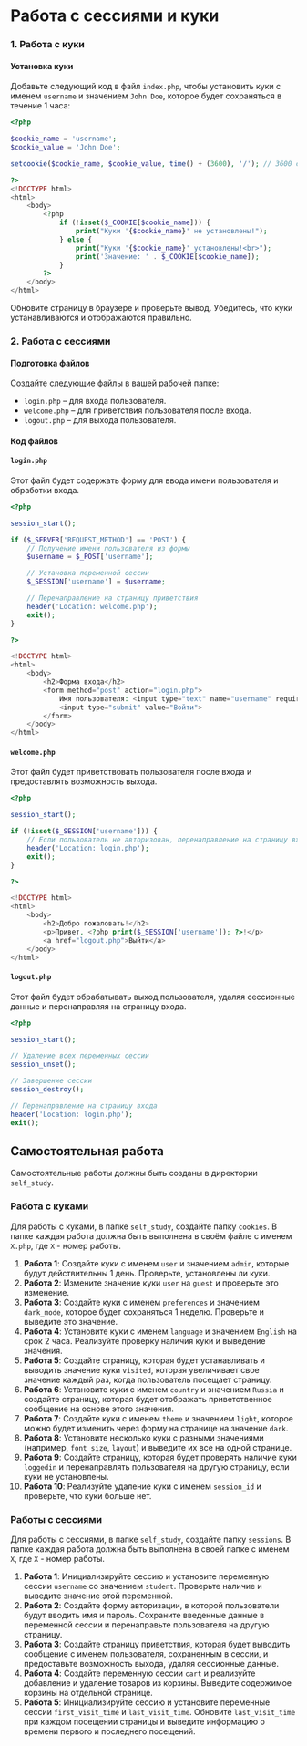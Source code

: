 # Работа с сессиями и куки

### 1. Работа с куки

#### Установка куки

Добавьте следующий код в файл `index.php`, чтобы установить куки с именем `username` и значением `John Doe`, которое будет сохраняться в течение 1 часа:

```php
<?php

$cookie_name = 'username';
$cookie_value = 'John Doe';

setcookie($cookie_name, $cookie_value, time() + (3600), '/'); // 3600 секунд = 1 час

?>
<!DOCTYPE html>
<html>
	<body>
		<?php
			if (!isset($_COOKIE[$cookie_name])) {
			    print("Куки '{$cookie_name}' не установлены!");
			} else {
			    print("Куки '{$cookie_name}' установлены!<br>");
				print('Значение: ' . $_COOKIE[$cookie_name]);
			}
		?>
	</body>
</html>
```

Обновите  страницу  в  браузере  и  проверьте  вывод.  Убедитесь,  что  куки  устанавливаются  и  отображаются  правильно.

### 2. Работа с сессиями

#### Подготовка файлов

Создайте следующие файлы в вашей рабочей папке:
- `login.php` – для входа пользователя.
- `welcome.php` – для приветствия пользователя после входа.
- `logout.php` – для выхода пользователя.

#### Код файлов

#### `login.php`

Этот файл будет содержать форму для ввода имени пользователя и обработки входа.

```php
<?php

session_start();

if ($_SERVER['REQUEST_METHOD'] == 'POST') {
    // Получение имени пользователя из формы
    $username = $_POST['username'];

    // Установка переменной сессии
    $_SESSION['username'] = $username;

    // Перенаправление на страницу приветствия
    header('Location: welcome.php');
    exit();
}

?>

<!DOCTYPE html>
<html>
	<body>
		<h2>Форма входа</h2>
		<form method="post" action="login.php">
			Имя пользователя: <input type="text" name="username" required><br><br>
			<input type="submit" value="Войти">
		</form>
	</body>
</html>
```

#### `welcome.php`

Этот файл будет приветствовать пользователя после входа и предоставлять возможность выхода.

```php
<?php

session_start();

if (!isset($_SESSION['username'])) {
    // Если пользователь не авторизован, перенаправление на страницу входа
    header('Location: login.php');
    exit();
}

?>

<!DOCTYPE html>
<html>
	<body>
		<h2>Добро пожаловать!</h2>
		<p>Привет, <?php print($_SESSION['username']); ?>!</p>
		<a href="logout.php">Выйти</a>
	</body>
</html>
```

#### `logout.php`

Этот файл будет обрабатывать выход пользователя, удаляя сессионные данные и перенаправляя на страницу входа.

```php
<?php

session_start();

// Удаление всех переменных сессии
session_unset();

// Завершение сессии
session_destroy();

// Перенаправление на страницу входа
header('Location: login.php');
exit();
```

## Самостоятельная работа

Самостоятельные работы должны быть созданы в директории `self_study`.

### Работа  с  куками

Для работы с куками, в папке `self_study`, создайте папку `cookies`. В папке каждая работа должна быть выполнена в своём файле с именем `X.php`, где `X` - номер работы.

1.  **Работа  1**:  Создайте  куки  с  именем  `user`  и  значением  `admin`,  которые  будут  действительны  1  день.  Проверьте,  установлены  ли  куки.
2.  **Работа  2**:  Измените  значение  куки  `user`  на  `guest`  и  проверьте  это  изменение.
3.  **Работа  3**:  Создайте  куки  с  именем  `preferences`  и  значением  `dark_mode`,  которое  будет  сохраняться  1  неделю.  Проверьте  и  выведите  это  значение.
4.  **Работа  4**:  Установите  куки  с  именем  `language`  и  значением  `English`  на  срок  2  часа.  Реализуйте  проверку  наличия  куки  и  выведение  значения.
5.  **Работа  5**:  Создайте  страницу,  которая  будет  устанавливать  и  выводить  значение  куки  `visited`,  которая  увеличивает  свое  значение  каждый  раз,  когда  пользователь  посещает  страницу.
6.  **Работа  6**:  Установите  куки  с  именем  `country`  и  значением  `Russia`  и  создайте  страницу,  которая  будет  отображать  приветственное  сообщение  на  основе  этого  значения.
7.  **Работа  7**:  Создайте  куки  с  именем  `theme`  и  значением  `light`,  которое  можно  будет  изменить  через  форму  на  странице  на  значение  `dark`.
8.  **Работа  8**:  Установите  несколько  куки  с  разными  значениями  (например,  `font_size`,  `layout`)  и  выведите  их  все  на  одной  странице.
9.  **Работа  9**:  Создайте  страницу,  которая  будет  проверять  наличие  куки  `loggedin`  и  перенаправлять  пользователя  на  другую  страницу,  если  куки  не  установлены.
10.  **Работа  10**:  Реализуйте  удаление  куки  с  именем  `session_id`  и  проверьте,  что  куки  больше  нет.

### Работы  с  сессиями

Для работы с сессиями, в папке `self_study`, создайте папку `sessions`. В папке каждая работа должна быть выполнена в своей папке с именем `X`, где `X` - номер работы.

1.  **Работа  1**:  Инициализируйте  сессию  и  установите  переменную  сессии  `username`  со  значением  `student`.  Проверьте  наличие  и  выведите  значение  этой  переменной.
2.  **Работа  2**:  Создайте  форму  авторизации,  в  которой  пользователи  будут  вводить  имя  и  пароль.  Сохраните  введенные  данные  в  переменной  сессии  и  перенаправьте  пользователя  на  другую  страницу.
3.  **Работа  3**:  Создайте  страницу  приветствия,  которая  будет  выводить  сообщение  с  именем  пользователя,  сохраненным  в  сессии,  и  предоставьте  возможность  выхода,  удаляя  сессионные  данные.
4.  **Работа  4**:  Создайте  переменную  сессии  `cart`  и  реализуйте  добавление  и  удаление  товаров  из  корзины.  Выведите  содержимое  корзины  на  отдельной  странице.
5.  **Работа  5**:  Инициализируйте  сессию  и  установите  переменные  сессии  `first_visit_time`  и  `last_visit_time`.  Обновите  `last_visit_time`  при  каждом  посещении  страницы  и  выведите  информацию  о  времени  первого  и  последнего  посещений.